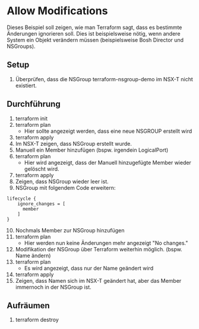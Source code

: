 # Allow Modifications

Dieses Beispiel soll zeigen, wie man Terraform sagt, dass es bestimmte Änderungen ignorieren soll. Dies ist beispielsweise nötig, wenn andere System ein Objekt verändern müssen (beispielsweise Bosh Director und NSGroups).

## Setup

1. Überprüfen, dass die NSGroup terraform-nsgroup-demo im NSX-T nicht existiert.

## Durchführung

1. terraform init
2. terraform plan
    - Hier sollte angezeigt werden, dass eine neue NSGROUP erstellt wird
3. terraform apply
4. Im NSX-T zeigen, dass NSGroup erstellt wurde.
5. Manuell ein Member hinzufügen (bspw. irgendein LogicalPort)
6. terraform plan
    - Hier wird angezeigt, dass der Manuell hinzugefügte Member wieder gelöscht wird.
7. terraform apply
8. Zeigen, dass NSGroup wieder leer ist.
9. NSGroup mit folgendem Code erweitern:

```hcl
lifecycle {
    ignore_changes = [
      member
    ]
}
```

10. Nochmals Member zur NSGroup hinzufügen
11. terraform plan
    - Hier werden nun keine Änderungen mehr angezeigt "No changes."
12. Modifikation der NSGroup über Terraform weiterhin möglich. (bspw. Name ändern)
13. terraform plan
    - Es wird angezeigt, dass nur der Name geändert wird
14. terraform apply
15. Zeigen, dass Namen sich im NSX-T geändert hat, aber das Member immernoch in der NSGroup ist.


## Aufräumen

1. terraform destroy